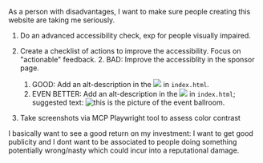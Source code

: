 As a person with disadvantages, I want to make sure people creating this website are taking me seriously.

1. Do an advanced accessibility check, exp for people visually impaired.
2. Create a checklist of actions to improve the accessibility. Focus on "actionable" feedback.
   2. BAD: Improve the accessiblity in the sponsor page.
   1. GOOD: Add an alt-description in the <img src="blah"> in `index.html`.
   2. EVEN BETTER: Add an alt-description in the <img src="blah"> in `index.html`; suggested text: <img src="blah" alt="this is the picture of the event ballroom">.

3. Take screenshots via MCP Playwright tool to assess color contrast

I basically want to see a good return on my investment: I want to get good publicity and I dont want to be associated to people doing something potentially wrong/nasty which could incur into a reputational damage.

